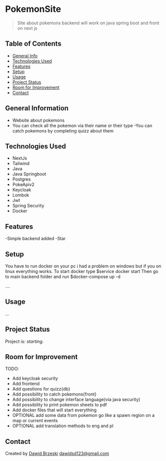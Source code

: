# PokemonSite
> Site about pokemons backend will work on java spring boot and front on next js

## Table of Contents
* [General Info](#general-information)
* [Technologies Used](#technologies-used)
* [Features](#features)
* [Setup](#setup)
* [Usage](#usage)
* [Project Status](#project-status)
* [Room for Improvement](#room-for-improvement)
* [Contact](#contact)

## General Information
- Website about pokemons
- You can check all the pokemon via their name or their type
  -You can catch pokemons by completing quizz about them
## Technologies Used
- NextJs
- Tailwind
- Java
- Java Springboot
- Postgres
- PokeApiv2
- Keycloak
- Lombok
- Jwt
- Spring Security
- Docker
## Features
-Simple backend added
-Star
## Setup
You have to run docker on your pc i had a problem on windows but if you  on linux everything works.
To start docker type  $service docker start
Then go to main backend folder and run $docker-compose up -d

....

## Usage
...

## Project Status
Project is: _starting_.

## Room for Improvement
TODO:
- Add keycloak security
- Add frontend
- Add questions for quizz{db}
- Add possibility to catch pokemons{front}
- Add possibility to change interface language(via java security)
- Add possibility to print pokemon sheets to pdf
- Add docker files that will start everything
- OPTIONAL add some data from pokemon go like a spawn region on a map or current events
- OPTIONAL add translation methods to eng and pl

## Contact
Created by [Dawid Brzeski](https://github.com/Leiser619) [dawidsd123@gmail.com](https://gmail.com) 
